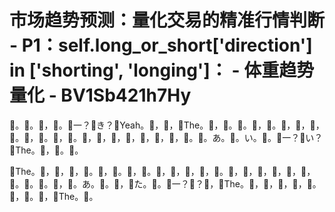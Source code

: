 # 市场趋势预测：量化交易的精准行情判断 - P1：self.long_or_short['direction'] in ['shorting', 'longing']： - 体重趋势量化 - BV1Sb421h7Hy

🎼。🎼。🎼，🎼。🎼一？🎼き？🎼Yeah。🎼，🎼，🎼The。🎼，🎼。🎼。🎼，🎼。🎼，🎼，🎼，🎼。🎼，🎼。🎼，🎼。🎼，🎼，🎼，🎼，🎼，🎼，🎼，🎼。🎼。あ。🎼。い。🎼。🎼一？🎼い？🎼The。🎼，🎼。🎼。

🎼The。🎼，🎼，🎼，🎼。🎼，🎼。🎼，🎼。🎼，🎼，🎼，🎼，🎼。🎼，🎼，🎼，🎼，🎼，🎼，🎼。🎼。🎼。🎼，🎼。あ。🎼。🎼，🎼た。🎼。🎼一？🎼？🎼，🎼The。🎼，🎼，🎼，🎼，🎼。🎼，🎼。🎼，🎼The。🎼。

